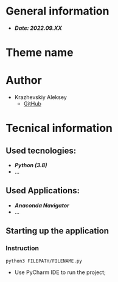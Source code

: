 # General information
  - ***Date: 2022.09.XX***

# Theme name



# Author
  - Krazhevskiy Aleksey
    - [GitHub](https://github.com/alekseykrazhev)<br>
		
# Tecnical information

## Used tecnologies:

  - ***Python (3.8)***
  - ...
	
## Used Applications:

  - ***Anaconda Navigator***
  - ...

## Starting up the application

### Instruction

	python3 FILEPATH/FILENAME.py
  - Use PyCharm IDE to run the project;
	 
